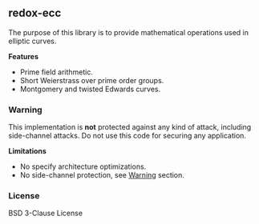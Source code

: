 ## redox-ecc

The purpose of this library is to provide mathematical operations used in  elliptic curves.

**Features**
-   Prime field arithmetic.
-   Short Weierstrass over prime order groups.
-   Montgomery and twisted Edwards curves.

### Warning

This implementation is **not** protected against any kind of attack,
including side-channel attacks. Do not use this code for securing any application.

**Limitations**
-   No specify architecture optimizations.
-   No side-channel protection, see [Warning](#Warning) section.

### License

BSD 3-Clause License
